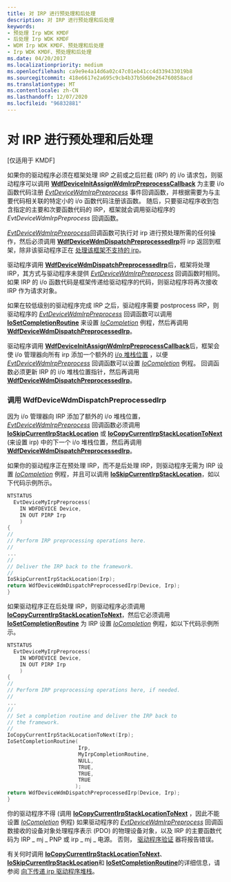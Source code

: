 ```yaml
---
title: 对 IRP 进行预处理和后处理
description: 对 IRP 进行预处理和后处理
keywords:
- 预处理 Irp WDK KMDF
- 后处理 Irp WDK KMDF
- WDM Irp WDK KMDF、预处理和后处理
- Irp WDK KMDF、预处理和后处理
ms.date: 04/20/2017
ms.localizationpriority: medium
ms.openlocfilehash: ca9e9e4a14d6a02c47c01eb41cc4d339433019b8
ms.sourcegitcommit: 418e6617e2a695c9cb4b37b5b60e264760858acd
ms.translationtype: MT
ms.contentlocale: zh-CN
ms.lasthandoff: 12/07/2020
ms.locfileid: "96832881"
---
```

# <a name="preprocessing-and-postprocessing-irps"></a>对 IRP 进行预处理和后处理


\[仅适用于 KMDF\]

如果你的驱动程序必须在框架处理 IRP 之前或之后拦截 (IRP) 的 i/o 请求包，则驱动程序可以调用 [**WdfDeviceInitAssignWdmIrpPreprocessCallback**](/windows-hardware/drivers/ddi/wdfdevice/nf-wdfdevice-wdfdeviceinitassignwdmirppreprocesscallback) 为主要 i/o 函数代码注册 [*EvtDeviceWdmIrpPreprocess*](/windows-hardware/drivers/ddi/wdfdevice/nc-wdfdevice-evt_wdfdevice_wdm_irp_preprocess) 事件回调函数，并根据需要为与主要代码相关联的特定小的 i/o 函数代码注册该函数。 随后，只要驱动程序收到包含指定的主要和次要函数代码的 IRP，框架就会调用驱动程序的 *EvtDeviceWdmIrpPreprocess* 回调函数。

[*EvtDeviceWdmIrpPreprocess*](/windows-hardware/drivers/ddi/wdfdevice/nc-wdfdevice-evt_wdfdevice_wdm_irp_preprocess)回调函数可执行对 irp 进行预处理所需的任何操作，然后必须调用 [**WdfDeviceWdmDispatchPreprocessedIrp**](/windows-hardware/drivers/ddi/wdfdevice/nf-wdfdevice-wdfdevicewdmdispatchpreprocessedirp)将 irp 返回到框架，除非该驱动程序正在 [处理该框架不支持的 irp](handling-an-irp-that-the-framework-does-not-support.md)。

驱动程序调用 [**WdfDeviceWdmDispatchPreprocessedIrp**](/windows-hardware/drivers/ddi/wdfdevice/nf-wdfdevice-wdfdevicewdmdispatchpreprocessedirp)后，框架将处理 IRP，其方式与驱动程序未提供 [*EvtDeviceWdmIrpPreprocess*](/windows-hardware/drivers/ddi/wdfdevice/nc-wdfdevice-evt_wdfdevice_wdm_irp_preprocess) 回调函数时相同。 如果 IRP 的 i/o 函数代码是框架传递给驱动程序的代码，则驱动程序将再次接收 IRP 作为请求对象。

如果在较低级别的驱动程序完成 IRP 之后，驱动程序需要 postprocess IRP，则驱动程序的 [*EvtDeviceWdmIrpPreprocess*](/windows-hardware/drivers/ddi/wdfdevice/nc-wdfdevice-evt_wdfdevice_wdm_irp_preprocess) 回调函数可以调用 [**IoSetCompletionRoutine**](/windows-hardware/drivers/ddi/wdm/nf-wdm-iosetcompletionroutine) 来设置 [*IoCompletion*](/windows-hardware/drivers/ddi/wdm/nc-wdm-io_completion_routine) 例程，然后再调用 [**WdfDeviceWdmDispatchPreprocessedIrp**](/windows-hardware/drivers/ddi/wdfdevice/nf-wdfdevice-wdfdevicewdmdispatchpreprocessedirp)。

驱动程序调用 [**WdfDeviceInitAssignWdmIrpPreprocessCallback**](/windows-hardware/drivers/ddi/wdfdevice/nf-wdfdevice-wdfdeviceinitassignwdmirppreprocesscallback)后，框架会使 i/o 管理器向所有 irp 添加一个额外的 [i/o 堆栈位置](../kernel/i-o-stack-locations.md) ，以便 [*EvtDeviceWdmIrpPreprocess*](/windows-hardware/drivers/ddi/wdfdevice/nc-wdfdevice-evt_wdfdevice_wdm_irp_preprocess) 回调函数可以设置 [*IoCompletion*](/windows-hardware/drivers/ddi/wdm/nc-wdm-io_completion_routine) 例程。 回调函数必须更新 IRP 的 i/o 堆栈位置指针，然后再调用 [**WdfDeviceWdmDispatchPreprocessedIrp**](/windows-hardware/drivers/ddi/wdfdevice/nf-wdfdevice-wdfdevicewdmdispatchpreprocessedirp)。

### <a name="calling-wdfdevicewdmdispatchpreprocessedirp"></a>调用 WdfDeviceWdmDispatchPreprocessedIrp

因为 i/o 管理器向 IRP 添加了额外的 i/o 堆栈位置， [*EvtDeviceWdmIrpPreprocess*](/windows-hardware/drivers/ddi/wdfdevice/nc-wdfdevice-evt_wdfdevice_wdm_irp_preprocess) 回调函数必须调用 [**IoSkipCurrentIrpStackLocation**](../kernel/mm-bad-pointer.md) 或 [**IoCopyCurrentIrpStackLocationToNext**](/windows-hardware/drivers/ddi/wdm/nf-wdm-iocopycurrentirpstacklocationtonext) (来设置 irp) 中的下一个 i/o 堆栈位置，然后再调用 [**WdfDeviceWdmDispatchPreprocessedIrp**](/windows-hardware/drivers/ddi/wdfdevice/nf-wdfdevice-wdfdevicewdmdispatchpreprocessedirp)。

如果你的驱动程序正在预处理 IRP，而不是后处理 IRP，则驱动程序无需为 IRP 设置 [*IoCompletion*](/windows-hardware/drivers/ddi/wdm/nc-wdm-io_completion_routine) 例程，并且可以调用 [**IoSkipCurrentIrpStackLocation**](../kernel/mm-bad-pointer.md)，如以下代码示例所示。

```cpp
NTSTATUS
  EvtDeviceMyIrpPreprocess(
    IN WDFDEVICE Device,
    IN OUT PIRP Irp
    )
{
//
// Perform IRP preprocessing operations here.
//
...
//
// Deliver the IRP back to the framework. 
//
IoSkipCurrentIrpStackLocation(Irp);
return WdfDeviceWdmDispatchPreprocessedIrp(Device, Irp);
}
```

如果驱动程序正在后处理 IRP，则驱动程序必须调用 [**IoCopyCurrentIrpStackLocationToNext**](/windows-hardware/drivers/ddi/wdm/nf-wdm-iocopycurrentirpstacklocationtonext)，然后它必须调用 [**IoSetCompletionRoutine**](/windows-hardware/drivers/ddi/wdm/nf-wdm-iosetcompletionroutine) 为 IRP 设置 [*IoCompletion*](/windows-hardware/drivers/ddi/wdm/nc-wdm-io_completion_routine) 例程，如以下代码示例所示。

```cpp
NTSTATUS
  EvtDeviceMyIrpPreprocess(
    IN WDFDEVICE Device,
    IN OUT PIRP Irp
    )
{
//
// Perform IRP preprocessing operations here, if needed.
//
...
//
// Set a completion routine and deliver the IRP back to
// the framework. 
//
IoCopyCurrentIrpStackLocationToNext(Irp);
IoSetCompletionRoutine(
                       Irp,
                       MyIrpCompletionRoutine,
                       NULL,
                       TRUE,
                       TRUE,
                       TRUE
                      );
return WdfDeviceWdmDispatchPreprocessedIrp(Device, Irp);
}
```

你的驱动程序不得 (调用 [**IoCopyCurrentIrpStackLocationToNext**](/windows-hardware/drivers/ddi/wdm/nf-wdm-iocopycurrentirpstacklocationtonext) ，因此不能设置 [*IoCompletion*](/windows-hardware/drivers/ddi/wdm/nc-wdm-io_completion_routine) 例程) 如果驱动程序的 [*EvtDeviceWdmIrpPreprocess*](/windows-hardware/drivers/ddi/wdfdevice/nc-wdfdevice-evt_wdfdevice_wdm_irp_preprocess) 回调函数接收的设备对象处理程序表示 (PDO) 的物理设备对象，以及 IRP 的主要函数代码为 IRP \_ mj \_ PNP 或 irp \_ mj \_ 电源。 否则， [驱动程序验证](../devtest/driver-verifier.md) 器将报告错误。

有关何时调用 [**IoCopyCurrentIrpStackLocationToNext**](/windows-hardware/drivers/ddi/wdm/nf-wdm-iocopycurrentirpstacklocationtonext)、 [**IoSkipCurrentIrpStackLocation**](../kernel/mm-bad-pointer.md)和 [**IoSetCompletionRoutine**](/windows-hardware/drivers/ddi/wdm/nf-wdm-iosetcompletionroutine)的详细信息，请参阅 [向下传递 irp 驱动程序堆栈](../kernel/passing-irps-down-the-driver-stack.md)。

 

